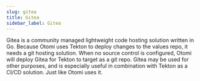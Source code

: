 ```yaml
---
slug: gitea
title: Gitea
sidebar_label: Gitea
---
```


Gitea is a community managed lightweight code hosting solution written in Go. Because Otomi uses Tekton to deploy changes to the values repo, it needs a git hosting solution. When no source control is configured, Otomi will deploy Gitea for Tekton to target as a git repo. Gitea may be used for other purposes, and is especially useful in combination with Tekton as a CI/CD solution. Just like Otomi uses it.
